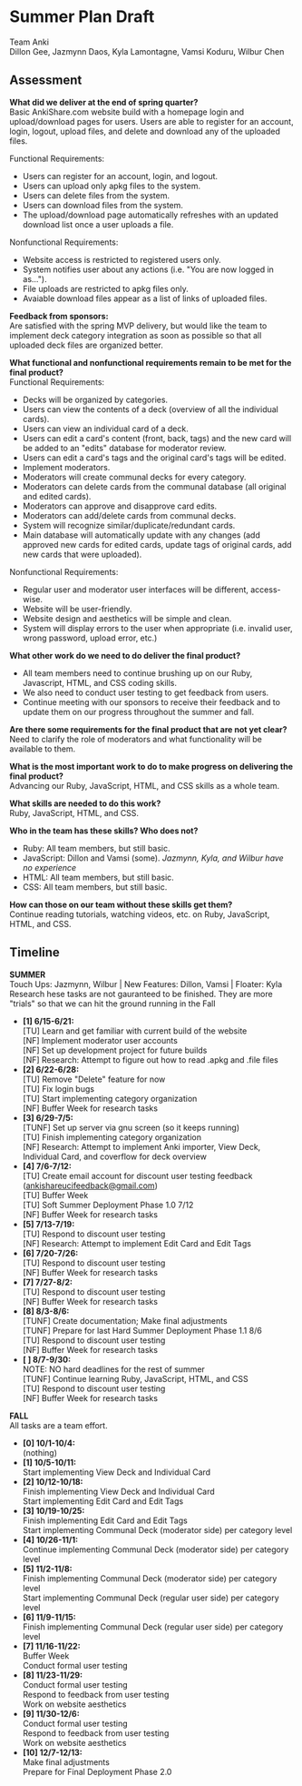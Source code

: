 # Summer Plan Draft
Team Anki<br>
Dillon Gee, Jazmynn Daos, Kyla Lamontagne, Vamsi Koduru, Wilbur Chen

## Assessment
<b>What did we deliver at the end of spring quarter?</b><br>
Basic AnkiShare.com website build with a homepage login and upload/download pages for users. Users are able to register for an account, login, logout, upload files, and delete and download any of the uploaded files. 

Functional Requirements:
+ Users can register for an account, login, and logout.
+ Users can upload only apkg files to the system.
+ Users can delete files from the system.
+ Users can download files from the system.
+ The upload/download page automatically refreshes with an updated download list once a user uploads a file.

Nonfunctional Requirements:
+ Website access is restricted to registered users only.
+ System notifies user about any actions (i.e. "You are now logged in as...").
+ File uploads are restricted to apkg files only.
+ Avaiable download files appear as a list of links of uploaded files.

<b>Feedback from sponsors:</b><br>
Are satisfied with the spring MVP delivery, but would like the team to implement deck category integration as soon as possible so that all uploaded deck files are organized better.<br>

<b>What functional and nonfunctional requirements remain to be met for the final product?</b><br>
Functional Requirements:
+ Decks will be organized by categories.
+ Users can view the contents of a deck (overview of all the individual cards).
+ Users can view an individual card of a deck.
+ Users can edit a card's content (front, back, tags) and the new card will be added to an "edits" database for moderator review.
+ Users can edit a card's tags and the original card's tags will be edited.
+ Implement moderators.
+ Moderators will create communal decks for every category.
+ Moderators can delete cards from the communal database (all original and edited cards).
+ Moderators can approve and disapprove card edits.
+ Moderators can add/delete cards from communal decks.
+ System will recognize similar/duplicate/redundant cards.
+ Main database will automatically update with any changes (add approved new cards for edited cards, update tags of original cards, add new cards that were uploaded).

Nonfunctional Requirements:
+ Regular user and moderator user interfaces will be different, access-wise.
+ Website will be user-friendly.
+ Website design and aesthetics will be simple and clean.
+ System will display errors to the user when appropriate (i.e. invalid user, wrong password, upload error, etc.)


<b>What other work do we need to do deliver the final product?</b>
+ All team members need to continue brushing up on our Ruby, Javascript, HTML, and CSS coding skills.
+ We also need to conduct user testing to get feedback from users.
+ Continue meeting with our sponsors to receive their feedback and to update them on our progress throughout the summer and fall.

<b>Are there some requirements for the final product that are not yet clear?</b><br>
Need to clarify the role of moderators and what functionality will be available to them.<br>

<b>What is the most important work to do to make progress on delivering the final product?</b><br>
Advancing our Ruby, JavaScript, HTML, and CSS skills as a whole team.

<b>What skills are needed to do this work?</b><br>
Ruby, JavaScript, HTML, and CSS.<br>

<b>Who in the team has these skills? Who does not?</b>
+ Ruby: All team members, but still basic.
+ JavaScript: Dillon and Vamsi (some). <i>Jazmynn, Kyla, and Wilbur have no experience</i>
+ HTML: All team members, but still basic.
+ CSS: All team members, but still basic.

<b>How can those on our team without these skills get them?</b><br>
Continue reading tutorials, watching videos, etc. on Ruby, JavaScript, HTML, and CSS.

## Timeline
<b>SUMMER</b><br>
Touch Ups: Jazmynn, Wilbur | New Features: Dillon, Vamsi | Floater: Kyla<br>
Research hese tasks are not gauranteed to be finished. They are more "trials" so that we can hit the ground running in the Fall
+ <b>[1] 6/15-6/21:</b><br>
[TU] Learn and get familiar with current build of the website<br>
[NF] Implement moderator user accounts<br>
[NF] Set up development project for future builds<br>
[NF] Research: Attempt to figure out how to read .apkg and .file files
+ <b>[2] 6/22-6/28:</b><br>
[TU] Remove "Delete" feature for now<br>
[TU] Fix login bugs<br>
[TU] Start implementing category organization<br>
[NF] Buffer Week for research tasks
+ <b>[3] 6/29-7/5:</b><br>
[TUNF] Set up server via gnu screen (so it keeps running)<br>
[TU] Finish implementing category organization<br>
[NF] Research: Attempt to implement Anki importer, View Deck, Individual Card, and coverflow for deck overview
+ <b>[4] 7/6-7/12:</b><br>
[TU] Create email account for discount user testing feedback (ankishareucifeedback@gmail.com)<br>
[TU] Buffer Week<br>
[TU] Soft Summer Deployment Phase 1.0 7/12<br>
[NF] Buffer Week for research tasks
+ <b>[5] 7/13-7/19:</b><br>
[TU] Respond to discount user testing<br>
[NF] Research: Attempt to implement Edit Card and Edit Tags
+ <b>[6] 7/20-7/26:</b><br>
[TU] Respond to discount user testing<br>
[NF] Buffer Week for research tasks
+ <b>[7] 7/27-8/2:</b><br>
[TU] Respond to discount user testing<br>
[NF] Buffer Week for research tasks
+ <b>[8] 8/3-8/6:</b><br>
[TUNF] Create documentation; Make final adjustments<br>
[TUNF] Prepare for last Hard Summer Deployment Phase 1.1 8/6<br>
[TU] Respond to discount user testing<br>
[NF] Buffer Week for research tasks
+ <b>[ ] 8/7-9/30:</b><br>
NOTE: NO hard deadlines for the rest of summer<br>
[TUNF] Continue learning Ruby, JavaScript, HTML, and CSS<br>
[TU] Respond to discount user testing<br>
[NF] Buffer Week for research tasks<br>

<b>FALL</b><br>
All tasks are a team effort.
+ <b>[0] 10/1-10/4:</b><br>
(nothing)
+ <b>[1] 10/5-10/11:</b><br>
Start implementing View Deck and Individual Card
+ <b>[2] 10/12-10/18:</b><br>
Finish implementing View Deck and Individual Card<br>
Start implementing Edit Card and Edit Tags
+ <b>[3] 10/19-10/25:</b><br>
Finish implementing Edit Card and Edit Tags<br>
Start implementing Communal Deck (moderator side) per category level
+ <b>[4] 10/26-11/1:</b><br>
Continue implementing Communal Deck (moderator side) per category level
+ <b>[5] 11/2-11/8:</b><br>
Finish implementing Communal Deck (moderator side) per category level<br>
Start implementing Communal Deck (regular user side) per category level
+ <b>[6] 11/9-11/15:</b><br>
Finish implementing Communal Deck (regular user side) per category level
+ <b>[7] 11/16-11/22:</b><br>
Buffer Week<br>
Conduct formal user testing
+ <b>[8] 11/23-11/29:</b><br>
Conduct formal user testing<br>
Respond to feedback from user testing<br>
Work on website aesthetics
+ <b>[9] 11/30-12/6:</b><br>
Conduct formal user testing<br>
Respond to feedback from user testing
<br>Work on website aesthetics
+ <b>[10] 12/7-12/13:</b><br>
Make final adjustments<br>
Prepare for Final Deployment Phase 2.0
